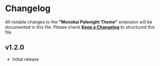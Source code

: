 # Changelog

All notable changes to the **"Monokai Palenight Theme"** extension will be documented in this file. Please check [**Keep a Changelog**](https://keepachangelog.com/) to structured this file.

## v1.2.0

-  Initial release

